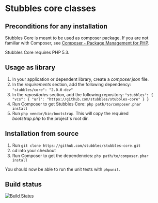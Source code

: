 Stubbles core classes
=====================

Preconditions for any installation
----------------------------------

Stubbles Core is meant to be used as composer package. If you are not familiar
with Composer, see [Composer - Package Management for PHP](https://github.com/composer/composer#readme).

Stubbles Core requires PHP 5.3.


Usage as library
----------------
1. In your application or dependent library, create a _composer.json_ file.
2. In the _requirements_ section, add the following dependency: `"stubbles/core": "2.0.0-dev"`
3. In the _repositories_ section, add the following repository:
`
    "stubbles": {
            "vcs": {
                "url": "https://github.com/stubbles/stubbles-core"
            }
        }
`
4. Run Composer to get Stubbles Core: `php path/to/composer.phar install`
5. Run `php vendor/bin/bootstrap`. This will copy the required _bootstrap.php_ to the project`s root dir.


Installation from source
------------------------
1. Run `git clone https://github.com/stubbles/stubbles-core.git`
2. cd into your checkout
3. Run Composer to get the dependencies: `php path/to/composer.phar install`

You should now be able to run the unit tests with `phpunit`.


Build status
------------

[![Build Status](https://secure.travis-ci.org/stubbles/stubbles-core.png)](http://travis-ci.org/stubbles/stubbles-core)